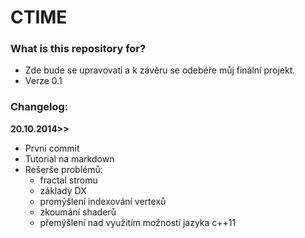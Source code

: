 ﻿# CTIME #


### What is this repository for? ###

* Zde bude se upravovati a k závěru se odebéře můj finální projekt.
* Verze 0.1

### Changelog: ###

**20.10.2014>>**

* Prvni commit
* Tutorial na markdown
* Rešerše problémů:
	+ fractal stromu
 	+ základy DX
 	+ promýšlení indexování vertexů
 	+ zkoumání shaderů
 	+ přemýšlení nad využitím možností jazyka c++11